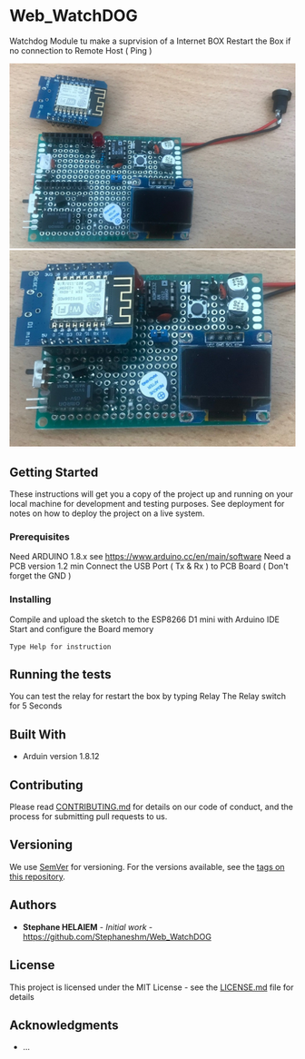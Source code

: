 # Web_WatchDOG

Watchdog Module tu make a suprvision of a Internet BOX
Restart the Box if no connection to Remote Host ( Ping )

![PCB Board](/image/pcb1.jpg)
![PCB Board](/image/pcb2.jpg)


## Getting Started

These instructions will get you a copy of the project up and running on your local machine for development and testing purposes. See deployment for notes on how to deploy the project on a live system.

### Prerequisites

Need ARDUINO 1.8.x see https://www.arduino.cc/en/main/software
Need a PCB version 1.2 min
Connect the USB Port ( Tx & Rx ) to PCB Board ( Don't forget the GND )

### Installing

Compile and upload the sketch to the ESP8266 D1 mini with Arduino IDE
Start and configure the Board memory

```
Type Help for instruction
```

## Running the tests

You can test the relay for restart the box by typing Relay
The Relay switch for 5 Seconds



## Built With

* Arduin version 1.8.12

## Contributing

Please read [CONTRIBUTING.md](https://github.com/Stephaneshm/Web_WatchDOG) for details on our code of conduct, and the process for submitting pull requests to us.

## Versioning

We use [SemVer](http://semver.org/) for versioning. For the versions available, see the [tags on this repository](https://github.com/Stephaneshm/Web_WatchDOG). 

## Authors

* **Stephane HELAIEM** - *Initial work* - https://github.com/Stephaneshm/Web_WatchDOG

## License

This project is licensed under the MIT License - see the [LICENSE.md](LICENSE.md) file for details

## Acknowledgments

* ...
